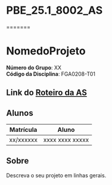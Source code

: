 # PBE_25.1_8002_AS
=======
# NomedoProjeto 

**Número do Grupo**: XX<br>
**Código da Disciplina**: FGA0208-T01<br>

## Link do [Roteiro da AS](https://jonh-carvalho.github.io/PBE_25.1_8002/AS/)

## Alunos
|Matrícula | Aluno |
| -- | -- |
| xx/xxxxxx  |  xxxx xxxx xxxxx |

## Sobre 
Descreva o seu projeto em linhas gerais. 


